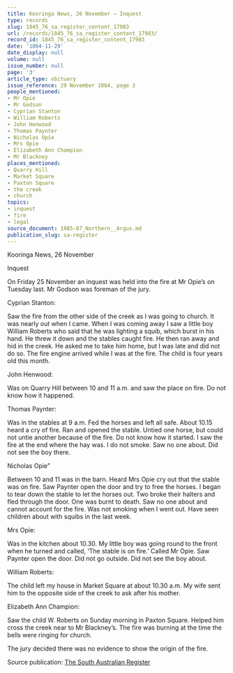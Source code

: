 ```yaml
---
title: Kooringa News, 26 November — Inquest
type: records
slug: 1845_76_sa_register_content_17983
url: /records/1845_76_sa_register_content_17983/
record_id: 1845_76_sa_register_content_17983
date: '1864-11-29'
date_display: null
volume: null
issue_number: null
page: '3'
article_type: obituary
issue_reference: 29 November 1864, page 3
people_mentioned:
- Mr Opie
- Mr Godson
- Cyprian Stanton
- William Roberts
- John Henwood
- Thomas Paynter
- Nicholas Opie
- Mrs Opie
- Elizabeth Ann Champion
- Mr Blackney
places_mentioned:
- Quarry Hill
- Market Square
- Paxton Square
- the creek
- church
topics:
- inquest
- fire
- legal
source_document: 1985-87_Northern__Argus.md
publication_slug: sa-register
---
```


Kooringa News, 26 November

Inquest

On Friday 25 November an inquest was held into the fire at Mr Opie’s on Tuesday last.  Mr Godson was foreman of the jury.

Cyprian Stanton:

Saw the fire from the other side of the creek as I was going to church.  It was nearly out when I came.  When I was coming away I saw a little boy William Roberts who said that he was lighting a squib, which burst in his hand.  He threw it down and the stables caught fire.  He then ran away and hid in the creek.  He asked me to take him home, but I was late and did not do so.  The fire engine arrived while I was at the fire.  The child is four years old this month.

John Henwood:

Was on Quarry Hill between 10 and 11 a.m. and saw the place on fire.  Do not know how it happened.

Thomas Paynter:

Was in the stables at 9 a.m.  Fed the horses and left all safe.  About 10.15 heard a cry of fire.  Ran and opened the stable.  Untied one horse, but could not untie another because of the fire.  Do not know how it started.  I saw the fire at the end where the hay was.  I do not smoke.  Saw no one about.  Did not see the boy there.


Nicholas Opie”

Between 10 and 11 was in the barn.  Heard Mrs Opie cry out that the stable was on fire.  Saw Paynter open the door and try to free the horses.  I began to tear down the stable to let the horses out.  Two broke their halters and fled through the door.  One was burnt to death.  Saw no one about and cannot account for the fire.  Was not smoking when I went out.  Have seen children about with squibs in the last week.

Mrs Opie:

Was in the kitchen about 10.30.  My little boy was going round to the front when he turned and called, ‘The stable is on fire.’  Called Mr Opie.  Saw Paynter open the door.  Did not go outside.  Did not see the boy about.

William Roberts:

The child left my house in Market Square at about 10.30 a.m.  My wife sent him to the opposite side of the creek to ask after his mother.

Elizabeth Ann Champion:

Saw the child W. Roberts on Sunday morning in Paxton Square.  Helped him cross the creek near to Mr Blackney’s.  The fire was burning at the time the bells were ringing for church.

The jury decided there was no evidence to show the origin of the fire.

Source publication: [The South Australian Register](/publications/sa-register/)
